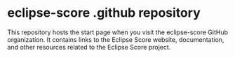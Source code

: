 # eclipse-score .github repository

This repository hosts the start page when you visit the eclipse-score GitHub organization. It contains links to the Eclipse Score website, documentation, and other resources related to the Eclipse Score project.

